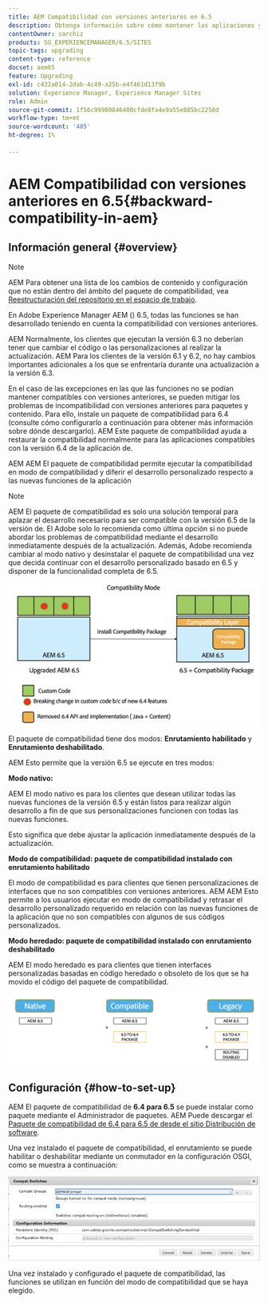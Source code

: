 ```yaml
---
title: AEM Compatibilidad con versiones anteriores en 6.5
description: Obtenga información sobre cómo mantener las aplicaciones y configuraciones compatibles con Adobe Experience Manager AEM () 6.5
contentOwner: sarchiz
products: SG_EXPERIENCEMANAGER/6.5/SITES
topic-tags: upgrading
content-type: reference
docset: aem65
feature: Upgrading
exl-id: c432a014-2dab-4c49-a25b-e4f461d13f9b
solution: Experience Manager, Experience Manager Sites
role: Admin
source-git-commit: 1f56c99980846400cfde8fa4e9a55e885bc2258d
workflow-type: tm+mt
source-wordcount: '485'
ht-degree: 1%

---
```


# AEM Compatibilidad con versiones anteriores en 6.5{#backward-compatibility-in-aem}

## Información general {#overview}

>[!NOTE]
>
>AEM Para obtener una lista de los cambios de contenido y configuración que no están dentro del ámbito del paquete de compatibilidad, vea [Reestructuración del repositorio en el espacio de trabajo](/help/sites-deploying/repository-restructuring.md).

En Adobe Experience Manager AEM () 6.5, todas las funciones se han desarrollado teniendo en cuenta la compatibilidad con versiones anteriores.

AEM Normalmente, los clientes que ejecutan la versión 6.3 no deberían tener que cambiar el código o las personalizaciones al realizar la actualización. AEM Para los clientes de la versión 6.1 y 6.2, no hay cambios importantes adicionales a los que se enfrentaría durante una actualización a la versión 6.3.

En el caso de las excepciones en las que las funciones no se podían mantener compatibles con versiones anteriores, se pueden mitigar los problemas de incompatibilidad con versiones anteriores para paquetes y contenido. Para ello, instale un paquete de compatibilidad para 6.4 (consulte cómo configurarlo a continuación para obtener más información sobre dónde descargarlo). AEM Este paquete de compatibilidad ayuda a restaurar la compatibilidad normalmente para las aplicaciones compatibles con la versión 6.4 de la aplicación de.

AEM AEM El paquete de compatibilidad permite ejecutar la compatibilidad en modo de compatibilidad y diferir el desarrollo personalizado respecto a las nuevas funciones de la aplicación

>[!NOTE]
>
>AEM El paquete de compatibilidad es solo una solución temporal para aplazar el desarrollo necesario para ser compatible con la versión 6.5 de la versión de. El Adobe solo lo recomienda como última opción si no puede abordar los problemas de compatibilidad mediante el desarrollo inmediatamente después de la actualización. Además, Adobe recomienda cambiar al modo nativo y desinstalar el paquete de compatibilidad una vez que decida continuar con el desarrollo personalizado basado en 6.5 y disponer de la funcionalidad completa de 6.5.

![sase](assets/sase.png)

El paquete de compatibilidad tiene dos modos: **Enrutamiento habilitado** y **Enrutamiento deshabilitado**.

AEM Esto permite que la versión 6.5 se ejecute en tres modos:

**Modo nativo:**

AEM El modo nativo es para los clientes que desean utilizar todas las nuevas funciones de la versión 6.5 y están listos para realizar algún desarrollo a fin de que sus personalizaciones funcionen con todas las nuevas funciones.

Esto significa que debe ajustar la aplicación inmediatamente después de la actualización.

**Modo de compatibilidad: paquete de compatibilidad instalado con enrutamiento habilitado**

El modo de compatibilidad es para clientes que tienen personalizaciones de interfaces que no son compatibles con versiones anteriores. AEM AEM Esto permite a los usuarios ejecutar en modo de compatibilidad y retrasar el desarrollo personalizado requerido en relación con las nuevas funciones de la aplicación que no son compatibles con algunos de sus códigos personalizados.

**Modo heredado: paquete de compatibilidad instalado con enrutamiento deshabilitado**

AEM El modo heredado es para clientes que tienen interfaces personalizadas basadas en código heredado o obsoleto de los que se ha movido el código del paquete de compatibilidad.

![sapte](assets/sapte.png)

## Configuración {#how-to-set-up}

AEM El paquete de compatibilidad de **6.4 para 6.5** se puede instalar como paquete mediante el Administrador de paquetes. AEM Puede descargar el [Paquete de compatibilidad de 6.4 para 6.5 de desde el sitio Distribución de software](https://experience.adobe.com/#/downloads/content/software-distribution/en/aem.html?fulltext=compat*&amp;orderby=%40jcr%3Acontent%2Fjcr%3AlastModified&amp;orderby.sort=desc&amp;layout=list&amp;p.offset=0&amp;p.limit=20&amp;package=%2Fcontent%2Fsoftware-distribution%2Fen%2Fdetails.html%2Fcontent%2Fdam%2Faem%2Fpublic%2Fadobe%2Fpackages%2Fcq650%2Fcompatpack%2Faem-compat-cq65-to-cq64).

Una vez instalado el paquete de compatibilidad, el enrutamiento se puede habilitar o deshabilitar mediante un conmutador en la configuración OSGI, como se muestra a continuación:

![Conmutadores compactos](assets/compat-switches.png)

Una vez instalado y configurado el paquete de compatibilidad, las funciones se utilizan en función del modo de compatibilidad que se haya elegido.
